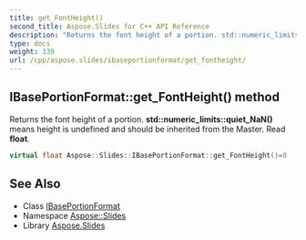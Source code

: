 ```yaml
---
title: get_FontHeight()
second_title: Aspose.Slides for C++ API Reference
description: "Returns the font height of a portion. std::numeric_limits<float>::quiet_NaN() means height is undefined and should be inherited from the Master. Read float."
type: docs
weight: 339
url: /cpp/aspose.slides/ibaseportionformat/get_fontheight/
---
```

## IBasePortionFormat::get_FontHeight() method


Returns the font height of a portion. **std::numeric_limits<float>::quiet_NaN()** means height is undefined and should be inherited from the Master. Read **float**.

```cpp
virtual float Aspose::Slides::IBasePortionFormat::get_FontHeight()=0
```

## See Also

* Class [IBasePortionFormat](./)
* Namespace [Aspose::Slides](../)
* Library [Aspose.Slides](../../)